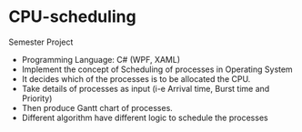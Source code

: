 # CPU-scheduling
Semester Project
- Programming Language: C# (WPF, XAML)
- Implement the concept of Scheduling of processes in Operating System
- It decides which of the processes is to be allocated the CPU.
- Take details of processes as input (i-e Arrival time, Burst time and Priority)
- Then produce Gantt chart of processes.
- Different algorithm have different logic to schedule the processes
